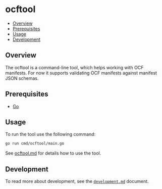 # ocftool

- [Overview](#overview)
- [Prerequisites](#prerequisites)
- [Usage](#usage)
- [Development](#development)

## Overview

The ocftool is a command-line tool, which helps working with OCF manifests. For now it supports validating OCF manifests against manifest JSON schemas.

## Prerequisites

- [Go](https://golang.org)

## Usage

To run the tool use the following command:
```bash
go run cmd/ocftool/main.go
```

See [ocftool.md](./docs/ocftool.md) for details how to use the tool.

## Development

To read more about development, see the [`development.md`](../../docs/development.md) document.
